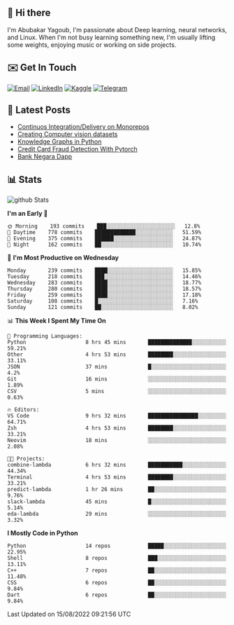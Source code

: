 ## 👋 Hi there

I'm Abubakar Yagoub, I'm passionate about Deep learning, neural networks, and
Linux. When I'm not busy learning something new, I'm usually lifting some
weights, enjoying music or working on side projects.

## ✉️ Get In Touch

[![Email](https://img.shields.io/badge/Email-f1f1f1?style=for-the-badge&logo=gmail&logoColor=0f111a)](mailto:hi@blacksuan19.dev)
[![LinkedIn](https://img.shields.io/badge/LinkedIn-0077B5?style=for-the-badge&logo=linkedin&logoColor=white)](https://www.linkedin.com/in/blacksuan19/)
[![Kaggle](https://img.shields.io/badge/Kaggle-5acfff?style=for-the-badge&logo=kaggle&logoColor=white)](http://kaggle.com/abubakaryagob/)
[![Telegram](https://img.shields.io/badge/Telegram-2CA5E0?style=for-the-badge&logo=telegram&logoColor=white)](https://t.me/blacksuan19)

## 📩 Latest Posts

<!-- BLOG-POST-LIST:START -->
- [Continuos Integration/Delivery on Monorepos](http://blacksuan19.dev/blog/github-actions-monorepos/)
- [Creating Computer vision datasets](http://blacksuan19.dev/blog/creating-datasets/)
- [Knowledge Graphs in Python](http://blacksuan19.dev/projects/Knowledge_Graphs/)
- [Credit Card Fraud Detection With Pytorch](http://blacksuan19.dev/projects/credit-card-fraud-detection-with-pytorch/)
- [Bank Negara Dapp](http://blacksuan19.dev/projects/bank-negara/)
<!-- BLOG-POST-LIST:END -->

## 📊 Stats

![github Stats](https://github-readme-stats.vercel.app/api?username=blacksuan19&theme=github_dark&show_icons=true&count_private=true&custom_title=Github%20Stats&hide_border=true)

<!--START_SECTION:waka-->
**I'm an Early 🐤** 

```text
🌞 Morning    193 commits    ███░░░░░░░░░░░░░░░░░░░░░░   12.8% 
🌆 Daytime    778 commits    █████████████░░░░░░░░░░░░   51.59% 
🌃 Evening    375 commits    ██████░░░░░░░░░░░░░░░░░░░   24.87% 
🌙 Night      162 commits    ██░░░░░░░░░░░░░░░░░░░░░░░   10.74%

```
📅 **I'm Most Productive on Wednesday** 

```text
Monday       239 commits    ████░░░░░░░░░░░░░░░░░░░░░   15.85% 
Tuesday      218 commits    ███░░░░░░░░░░░░░░░░░░░░░░   14.46% 
Wednesday    283 commits    ████░░░░░░░░░░░░░░░░░░░░░   18.77% 
Thursday     280 commits    ████░░░░░░░░░░░░░░░░░░░░░   18.57% 
Friday       259 commits    ████░░░░░░░░░░░░░░░░░░░░░   17.18% 
Saturday     108 commits    █░░░░░░░░░░░░░░░░░░░░░░░░   7.16% 
Sunday       121 commits    ██░░░░░░░░░░░░░░░░░░░░░░░   8.02%

```


📊 **This Week I Spent My Time On** 

```text
💬 Programming Languages: 
Python                   8 hrs 45 mins       ██████████████░░░░░░░░░░░   59.21% 
Other                    4 hrs 53 mins       ████████░░░░░░░░░░░░░░░░░   33.11% 
JSON                     37 mins             █░░░░░░░░░░░░░░░░░░░░░░░░   4.2% 
Git                      16 mins             ░░░░░░░░░░░░░░░░░░░░░░░░░   1.89% 
CSV                      5 mins              ░░░░░░░░░░░░░░░░░░░░░░░░░   0.63%

🔥 Editors: 
VS Code                  9 hrs 32 mins       ████████████████░░░░░░░░░   64.71% 
Zsh                      4 hrs 53 mins       ████████░░░░░░░░░░░░░░░░░   33.21% 
Neovim                   18 mins             ░░░░░░░░░░░░░░░░░░░░░░░░░   2.08%

🐱‍💻 Projects: 
combine-lambda           6 hrs 32 mins       ███████████░░░░░░░░░░░░░░   44.34% 
Terminal                 4 hrs 53 mins       ████████░░░░░░░░░░░░░░░░░   33.21% 
predict-lambda           1 hr 26 mins        ██░░░░░░░░░░░░░░░░░░░░░░░   9.76% 
slack-lambda             45 mins             █░░░░░░░░░░░░░░░░░░░░░░░░   5.14% 
eda-lambda               29 mins             ░░░░░░░░░░░░░░░░░░░░░░░░░   3.32%

```

**I Mostly Code in Python** 

```text
Python                   14 repos            █████░░░░░░░░░░░░░░░░░░░░   22.95% 
Shell                    8 repos             ███░░░░░░░░░░░░░░░░░░░░░░   13.11% 
C++                      7 repos             ██░░░░░░░░░░░░░░░░░░░░░░░   11.48% 
CSS                      6 repos             ██░░░░░░░░░░░░░░░░░░░░░░░   9.84% 
Dart                     6 repos             ██░░░░░░░░░░░░░░░░░░░░░░░   9.84%

```



 Last Updated on 15/08/2022 09:21:56 UTC
<!--END_SECTION:waka-->
